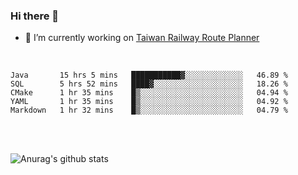 ### Hi there 👋

- 🔭 I’m currently working on [Taiwan Railway Route Planner](https://github.com/Taiwan-Railway-Route-Planner)

<br/>

<!--START_SECTION:waka-->
```text
Java       15 hrs 5 mins   ███████████▓░░░░░░░░░░░░░   46.89 % 
SQL        5 hrs 52 mins   ████▓░░░░░░░░░░░░░░░░░░░░   18.26 % 
CMake      1 hr 35 mins    █▒░░░░░░░░░░░░░░░░░░░░░░░   04.94 % 
YAML       1 hr 35 mins    █▒░░░░░░░░░░░░░░░░░░░░░░░   04.92 % 
Markdown   1 hr 32 mins    █▒░░░░░░░░░░░░░░░░░░░░░░░   04.79 % 
```
<!--END_SECTION:waka-->

<br/>
<br/>

![Anurag's github stats](https://github-readme-stats.vercel.app/api?username=DepickereSven&show_icons=true&theme=tokyonight)



<!--
**DepickereSven/DepickereSven** is a ✨ _special_ ✨ repository because its `README.md` (this file) appears on your GitHub profile.

Here are some ideas to get you started:

- 🔭 I’m currently working on ...
- 🌱 I’m currently learning ...
- 👯 I’m looking to collaborate on ...
- 🤔 I’m looking for help with ...
- 💬 Ask me about ...
- 📫 How to reach me: ...
- 😄 Pronouns: ...
- ⚡ Fun fact: ...
-->
